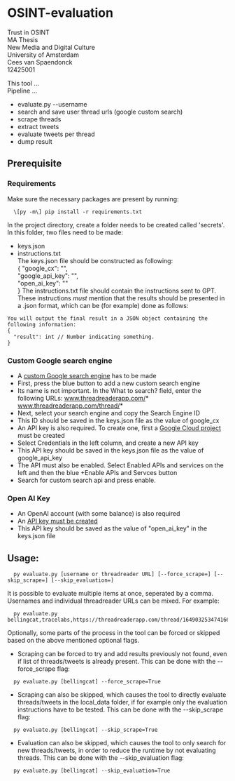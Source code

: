 # OSINT-evaluation
Trust in OSINT  
MA Thesis  
New Media and Digital Culture  
University of Amsterdam  
Cees van Spaendonck  
12425001  

This tool ...  
Pipeline ...
- evaluate.py --username
- search and save user thread urls (google custom search)
- scrape threads
- extract tweets
- evaluate tweets per thread
- dump result

  
## Prerequisite
### Requirements
Make sure the necessary packages are present by running:
```
  \[py -m\] pip install -r requirements.txt
```
In the project directory, create a folder needs to be created called 'secrets'.  
In this folder, two files need to be made:  
  - keys.json
  - instructions.txt  
The keys.json file should be constructed as following:  
  {
    "google_cx": "",  
    "google_api_key": "",  
    "open_ai_key": ""  
  }
The instructions.txt file should contain the instructions sent to GPT. These instructions *must* mention that the results should be presented in a .json format, which can be (for example) done as follows:
```
You will output the final result in a JSON object containing the following information:
{
  "result": int // Number indicating something.
}
```
### Custom Google search engine
  - A [custom Google search engine](https://programmablesearchengine.google.com/controlpanel/all) has to be made
  - First, press the blue button to add a new custom search engine
  - Its name is not important. In the What to search? field, enter the following URLs:
    www.threadreaderapp.com/*
    www.threadreaderapp.com/thread/*
  - Next, select your search engine and copy the Search Engine ID
  - This ID should be saved in the keys.json file as the value of google_cx
  - An API key is also required. To create one, first a [Google Cloud project](https://console.cloud.google.com/apis/) must be created
  - Select Credentials in the left column, and create a new API key
  - This API key should be saved in the keys.json file as the value of google_api_key
  - The API must also be enabled. Select Enabled APIs and services on the left and then the blue +Enable APIs and Servces button
  - Search for custom search api and press enable.
### Open AI Key
  - An OpenAI account (with some balance) is also required
  - An [API key must be created](https://platform.openai.com/settings/profile?tab=api-keys)
  - This API key should be saved as the value of "open_ai_key" in the keys.json file

## Usage:
```
  py evaluate.py [username or threadreader URL] [--force_scrape=] [--skip_scrape=] [--skip_evaluation=]
```
It is possible to evaluate multiple items at once, seperated by a comma. Usernames and individual threadreader URLs can be mixed. For example:  
```
  py evaluate.py bellingcat,tracelabs,https://threadreaderapp.com/thread/1649032534741663745
```
Optionally, some parts of the process in the tool can be forced or skipped based on the above mentioned optional flags.  
- Scraping can be forced to try and add results previously not found, even if list of threads/tweets is already present. This can be done with the --force_scrape flag:
```
  py evaluate.py [bellingcat] --force_scrape=True
```
- Scraping can also be skipped, which causes the tool to directly evaluate threads/tweets in the local_data folder, if for example only the evaluation instructions have to be tested. This can be done with the --skip_scrape flag:
```
  py evaluate.py [bellingcat] --skip_scrape=True
```
- Evaluation can also be skipped, which causes the tool to only search for new threads/tweets, in order to reduce the runtime by not evaluating threads. This can be done with the --skip_evaluation flag:
```
  py evaluate.py [bellingcat] --skip_evaluation=True
```

